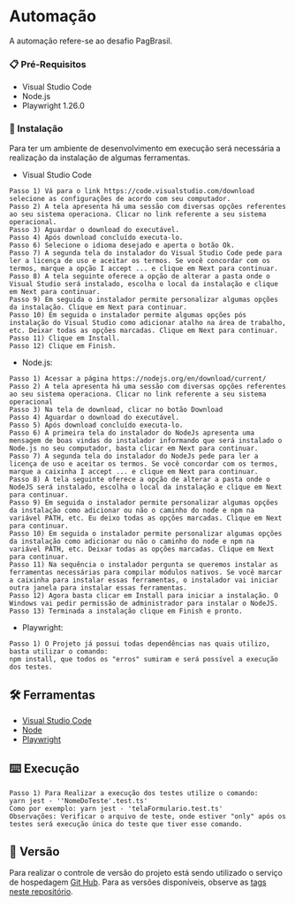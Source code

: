 #  Automação 

A automação refere-se ao desafio PagBrasil.  

### 📋 Pré-Requisitos

* Visual Studio Code
* Node.js
* Playwright 1.26.0

### 🔧 Instalação

Para ter um ambiente de desenvolvimento em execução será necessária a realização da instalação de algumas ferramentas.

* Visual Studio Code
```
Passo 1) Vá para o link https://code.visualstudio.com/download selecione as configurações de acordo com seu computador.
Passo 2) A tela apresenta há uma sessão com diversas opções referentes ao seu sistema operaciona. Clicar no link referente a seu sistema operacional.
Passo 3) Aguardar o download do executável.
Passo 4) Após download concluído executa-lo.
Passo 6) Selecione o idioma desejado e aperta o botão Ok.
Passo 7) A segunda tela do instalador do Visual Studio Code pede para ler a licença de uso e aceitar os termos. Se você concordar com os termos, marque a opção I accept ... e clique em Next para continuar.
Passo 8) A tela seguinte oferece a opção de alterar a pasta onde o Visual Studio será instalado, escolha o local da instalação e clique em Next para continuar.
Passo 9) Em seguida o instalador permite personalizar algumas opções da instalação. Clique em Next para continuar.
Passo 10) Em seguida o instalador permite algumas opções pós instalação do Visual Studio como adicionar atalho na área de trabalho, etc. Deixar todas as opções marcadas. Clique em Next para continuar.
Passo 11) Clique em Install.
Passo 12) Clique em Finish. 
```
* Node.js:
```
Passo 1) Acessar a página https://nodejs.org/en/download/current/
Passo 2) A tela apresenta há uma sessão com diversas opções referentes ao seu sistema operaciona. Clicar no link referente a seu sistema operacional
Passo 3) Na tela de download, clicar no botão Download
Passo 4) Aguardar o download do executável.
Passo 5) Após download concluído executa-lo.
Passo 6) A primeira tela do instalador do NodeJs apresenta uma mensagem de boas vindas do instalador informando que será instalado o Node.js no seu computador, basta clicar em Next para continuar.
Passo 7) A segunda tela do instalador do NodeJs pede para ler a licença de uso e aceitar os termos. Se você concordar com os termos, marque a caixinha I accept ... e clique em Next para continuar.
Passo 8) A tela seguinte oferece a opção de alterar a pasta onde o NodeJS será instalado, escolha o local da instalação e clique em Next para continuar.
Passo 9) Em seguida o instalador permite personalizar algumas opções da instalação como adicionar ou não o caminho do node e npm na variável PATH, etc. Eu deixo todas as opções marcadas. Clique em Next para continuar.
Passo 10) Em seguida o instalador permite personalizar algumas opções da instalação como adicionar ou não o caminho do node e npm na variável PATH, etc. Deixar todas as opções marcadas. Clique em Next para continuar.
Passo 11) Na sequência o instalador pergunta se queremos instalar as ferramentas necessárias para compilar módulos nativos. Se você marcar a caixinha para instalar essas ferramentas, o instalador vai iniciar outra janela para instalar essas ferramentas.
Passo 12) Agora basta clicar em Install para iniciar a instalação. O Windows vai pedir permissão de administrador para instalar o NodeJS.
Passo 13) Terminada a instalação clique em Finish e pronto.

```

* Playwright:
```
Passo 1) O Projeto já possui todas dependências nas quais utilizo, basta utilizar o comando: 
npm install, que todos os "erros" sumiram e será possível a execução dos testes.
```

## 🛠️ Ferramentas

* [Visual Studio Code](https://code.visualstudio.com/)
* [Node](https://nodejs.org/en/)
* [Playwright](https://playwright.dev/)

## ⌨️️ Execução
```
Passo 1) Para Realizar a execução dos testes utilize o comando: 
yarn jest - ''NomeDoTeste'.test.ts'
Como por exemplo: yarn jest - 'telaFormulario.test.ts'
Observações: Verificar o arquivo de teste, onde estiver "only" após os testes será execução única do teste que tiver esse comando.
```

## 📌 Versão

Para realizar o controle de versão do projeto está sendo utilizado o serviço de hospedagem [Git Hub](https://github.com/). Para as versões disponíveis, observe as [tags neste repositório](https://github.com/lucaschaveslcs/desafio_automacao). 